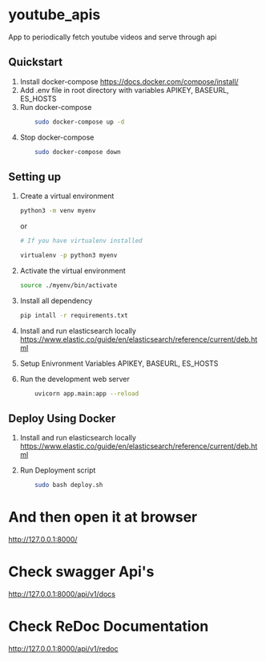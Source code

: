 # youtube_apis

App to periodically fetch youtube videos and serve through api

## Quickstart
1. Install docker-compose https://docs.docker.com/compose/install/
2. Add .env file in root directory with variables APIKEY, BASEURL, ES_HOSTS
3. Run docker-compose
    ```bash
        sudo docker-compose up -d
    ```
4. Stop docker-compose
    ```bash
        sudo docker-compose down
    ```

## Setting up

1. Create a virtual environment
    ```bash
    python3 -m venv myenv
    ```
    or
    ```bash
    # If you have virtualenv installed

    virtualenv -p python3 myenv
    ```

2. Activate the virtual environment
    ```bash
    source ./myenv/bin/activate
    ```

3. Install all dependency
    ```bash
    pip intall -r requirements.txt
    ```

4. Install  and run elasticsearch locally https://www.elastic.co/guide/en/elasticsearch/reference/current/deb.html

5. Setup Enivronment Variables APIKEY, BASEURL, ES_HOSTS

6. Run the development web server
    ```bash
        uvicorn app.main:app --reload
    ```
## Deploy Using Docker

1. Install  and run elasticsearch locally https://www.elastic.co/guide/en/elasticsearch/reference/current/deb.html

2. Run Deployment script
    ``` bash
        sudo bash deploy.sh
    ```

# And then open it at browser
   http://127.0.0.1:8000/

# Check swagger Api's
   http://127.0.0.1:8000/api/v1/docs

# Check ReDoc Documentation
   http://127.0.0.1:8000/api/v1/redoc

